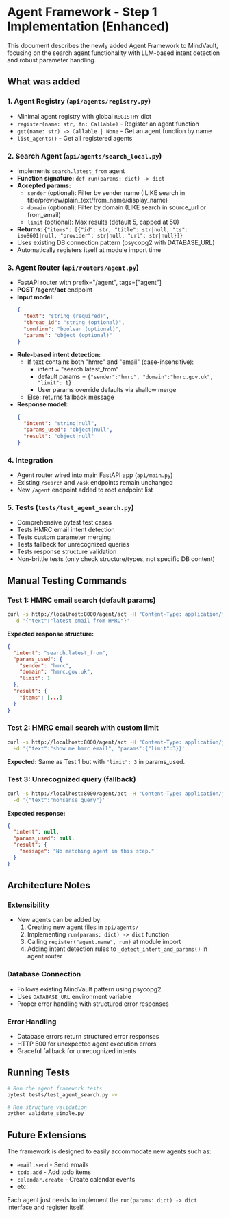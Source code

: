 # Agent Framework - Step 1 Implementation (Enhanced)

This document describes the newly added Agent Framework to MindVault, focusing on the search agent functionality with LLM-based intent detection and robust parameter handling.

## What was added

### 1. Agent Registry (`api/agents/registry.py`)
- Minimal agent registry with global `REGISTRY` dict
- `register(name: str, fn: Callable)` - Register an agent function
- `get(name: str) -> Callable | None` - Get an agent function by name
- `list_agents()` - Get all registered agents

### 2. Search Agent (`api/agents/search_local.py`)
- Implements `search.latest_from` agent
- **Function signature:** `def run(params: dict) -> dict`
- **Accepted params:**
  - `sender` (optional): Filter by sender name (ILIKE search in title/preview/plain_text/from_name/display_name)
  - `domain` (optional): Filter by domain (LIKE search in source_url or from_email)
  - `limit` (optional): Max results (default 5, capped at 50)
- **Returns:** `{"items": [{"id": str, "title": str|null, "ts": iso8601|null, "provider": str|null, "url": str|null}]}`
- Uses existing DB connection pattern (psycopg2 with DATABASE_URL)
- Automatically registers itself at module import time

### 3. Agent Router (`api/routers/agent.py`)
- FastAPI router with prefix="/agent", tags=["agent"]
- **POST /agent/act** endpoint
- **Input model:**
  ```json
  {
    "text": "string (required)",
    "thread_id": "string (optional)",
    "confirm": "boolean (optional)",
    "params": "object (optional)"
  }
  ```
- **Rule-based intent detection:**
  - If text contains both "hmrc" and "email" (case-insensitive):
    - intent = "search.latest_from"
    - default params = `{"sender":"hmrc", "domain":"hmrc.gov.uk", "limit": 1}`
    - User params override defaults via shallow merge
  - Else: returns fallback message
- **Response model:**
  ```json
  {
    "intent": "string|null",
    "params_used": "object|null", 
    "result": "object|null"
  }
  ```

### 4. Integration
- Agent router wired into main FastAPI app (`api/main.py`)
- Existing `/search` and `/ask` endpoints remain unchanged
- New `/agent` endpoint added to root endpoint list

### 5. Tests (`tests/test_agent_search.py`)
- Comprehensive pytest test cases
- Tests HMRC email intent detection
- Tests custom parameter merging
- Tests fallback for unrecognized queries
- Tests response structure validation
- Non-brittle tests (only check structure/types, not specific DB content)

## Manual Testing Commands

### Test 1: HMRC email search (default params)
```bash
curl -s http://localhost:8000/agent/act -H "Content-Type: application/json" \
  -d '{"text":"latest email from HMRC"}'
```

**Expected response structure:**
```json
{
  "intent": "search.latest_from",
  "params_used": {
    "sender": "hmrc",
    "domain": "hmrc.gov.uk", 
    "limit": 1
  },
  "result": {
    "items": [...]
  }
}
```

### Test 2: HMRC email search with custom limit
```bash
curl -s http://localhost:8000/agent/act -H "Content-Type: application/json" \
  -d '{"text":"show me hmrc email", "params":{"limit":3}}'
```

**Expected:** Same as Test 1 but with `"limit": 3` in params_used.

### Test 3: Unrecognized query (fallback)
```bash
curl -s http://localhost:8000/agent/act -H "Content-Type: application/json" \
  -d '{"text":"nonsense query"}'
```

**Expected response:**
```json
{
  "intent": null,
  "params_used": null,
  "result": {
    "message": "No matching agent in this step."
  }
}
```

## Architecture Notes

### Extensibility
- New agents can be added by:
  1. Creating new agent files in `api/agents/`
  2. Implementing `run(params: dict) -> dict` function
  3. Calling `register("agent.name", run)` at module import
  4. Adding intent detection rules to `_detect_intent_and_params()` in agent router

### Database Connection
- Follows existing MindVault pattern using psycopg2
- Uses `DATABASE_URL` environment variable
- Proper error handling with structured error responses

### Error Handling
- Database errors return structured error responses
- HTTP 500 for unexpected agent execution errors
- Graceful fallback for unrecognized intents

## Running Tests

```bash
# Run the agent framework tests
pytest tests/test_agent_search.py -v

# Run structure validation
python validate_simple.py
```

## Future Extensions

The framework is designed to easily accommodate new agents such as:
- `email.send` - Send emails
- `todo.add` - Add todo items  
- `calendar.create` - Create calendar events
- etc.

Each agent just needs to implement the `run(params: dict) -> dict` interface and register itself.

